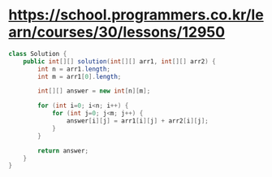 # https://school.programmers.co.kr/learn/courses/30/lessons/12950
```java
class Solution {
    public int[][] solution(int[][] arr1, int[][] arr2) {
        int n = arr1.length; 
        int m = arr1[0].length;

        int[][] answer = new int[n][m];

        for (int i=0; i<n; i++) {
            for (int j=0; j<m; j++) {
                answer[i][j] = arr1[i][j] + arr2[i][j];
            }
        }

        return answer;
    }
}
```
